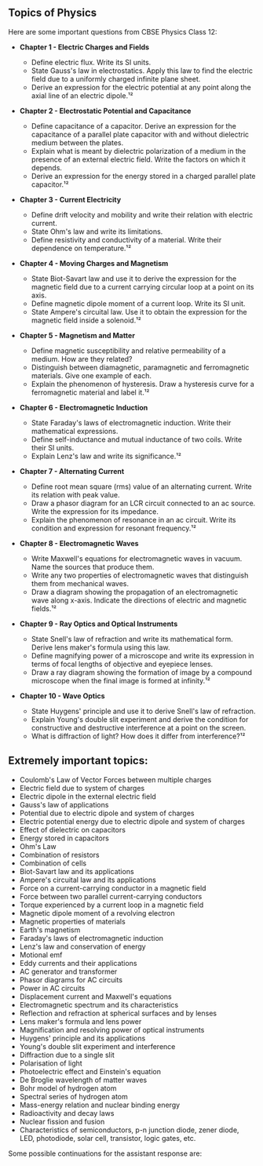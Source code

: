## Topics of Physics

Here are some important questions from CBSE Physics Class 12:

- **Chapter 1 - Electric Charges and Fields**
    - Define electric flux. Write its SI units.
    - State Gauss's law in electrostatics. Apply this law to find the electric field due to a uniformly charged infinite plane sheet.
    - Derive an expression for the electric potential at any point along the axial line of an electric dipole.¹²

- **Chapter 2 - Electrostatic Potential and Capacitance**
    - Define capacitance of a capacitor. Derive an expression for the capacitance of a parallel plate capacitor with and without dielectric medium between the plates.
    - Explain what is meant by dielectric polarization of a medium in the presence of an external electric field. Write the factors on which it depends.
    - Derive an expression for the energy stored in a charged parallel plate capacitor.¹²

- **Chapter 3 - Current Electricity**
    - Define drift velocity and mobility and write their relation with electric current.
    - State Ohm's law and write its limitations.
    - Define resistivity and conductivity of a material. Write their dependence on temperature.¹²

- **Chapter 4 - Moving Charges and Magnetism**
    - State Biot-Savart law and use it to derive the expression for the magnetic field due to a current carrying circular loop at a point on its axis.
    - Define magnetic dipole moment of a current loop. Write its SI unit.
    - State Ampere's circuital law. Use it to obtain the expression for the magnetic field inside a solenoid.¹²

- **Chapter 5 - Magnetism and Matter**
    - Define magnetic susceptibility and relative permeability of a medium. How are they related?
    - Distinguish between diamagnetic, paramagnetic and ferromagnetic materials. Give one example of each.
    - Explain the phenomenon of hysteresis. Draw a hysteresis curve for a ferromagnetic material and label it.¹²

- **Chapter 6 - Electromagnetic Induction**
    - State Faraday's laws of electromagnetic induction. Write their mathematical expressions.
    - Define self-inductance and mutual inductance of two coils. Write their SI units.
    - Explain Lenz's law and write its significance.¹²

- **Chapter 7 - Alternating Current**
    - Define root mean square (rms) value of an alternating current. Write its relation with peak value.
    - Draw a phasor diagram for an LCR circuit connected to an ac source. Write the expression for its impedance.
    - Explain the phenomenon of resonance in an ac circuit. Write its condition and expression for resonant frequency.¹²

- **Chapter 8 - Electromagnetic Waves**
    - Write Maxwell's equations for electromagnetic waves in vacuum. Name the sources that produce them.
    - Write any two properties of electromagnetic waves that distinguish them from mechanical waves.
    - Draw a diagram showing the propagation of an electromagnetic wave along x-axis. Indicate the directions of electric and magnetic fields.¹²

- **Chapter 9 - Ray Optics and Optical Instruments**
    - State Snell's law of refraction and write its mathematical form. Derive lens maker's formula using this law.
    - Define magnifying power of a microscope and write its expression in terms of focal lengths of objective and eyepiece lenses.
    - Draw a ray diagram showing the formation of image by a compound microscope when the final image is formed at infinity.¹²

- **Chapter 10 - Wave Optics**
    - State Huygens' principle and use it to derive Snell's law of refraction.
    - Explain Young's double slit experiment and derive the condition for constructive and destructive interference at a point on the screen.
    - What is diffraction of light? How does it differ from interference?¹²

## Extremely important topics:

- Coulomb's Law of Vector Forces between multiple charges
- Electric field due to system of charges
- Electric dipole in the external electric field
- Gauss's law of applications
- Potential due to electric dipole and system of charges
- Electric potential energy due to electric dipole and system of charges
- Effect of dielectric on capacitors
- Energy stored in capacitors
- Ohm's Law
- Combination of resistors
- Combination of cells
- Biot-Savart law and its applications
- Ampere's circuital law and its applications
- Force on a current-carrying conductor in a magnetic field
- Force between two parallel current-carrying conductors
- Torque experienced by a current loop in a magnetic field
- Magnetic dipole moment of a revolving electron
- Magnetic properties of materials
- Earth's magnetism
- Faraday's laws of electromagnetic induction
- Lenz's law and conservation of energy
- Motional emf
- Eddy currents and their applications
- AC generator and transformer
- Phasor diagrams for AC circuits
- Power in AC circuits
- Displacement current and Maxwell's equations
- Electromagnetic spectrum and its characteristics
- Reflection and refraction at spherical surfaces and by lenses
- Lens maker's formula and lens power
- Magnification and resolving power of optical instruments
- Huygens' principle and its applications 
- Young's double slit experiment and interference 
- Diffraction due to a single slit 
- Polarisation of light 
- Photoelectric effect and Einstein's equation 
- De Broglie wavelength of matter waves 
- Bohr model of hydrogen atom 
- Spectral series of hydrogen atom 
- Mass-energy relation and nuclear binding energy 
- Radioactivity and decay laws 
- Nuclear fission and fusion 
- Characteristics of semiconductors, p-n junction diode, zener diode, LED, photodiode, solar cell, transistor, logic gates, etc.

Some possible continuations for the assistant response are:
